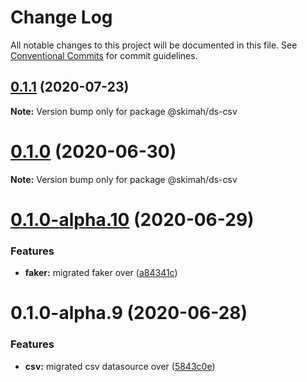# Change Log

All notable changes to this project will be documented in this file.
See [Conventional Commits](https://conventionalcommits.org) for commit guidelines.

## [0.1.1](https://github.com/skimah/skimah/compare/@skimah/ds-csv@0.1.0...@skimah/ds-csv@0.1.1) (2020-07-23)

**Note:** Version bump only for package @skimah/ds-csv





# [0.1.0](https://github.com/skimah/skimah/compare/@skimah/ds-csv@0.1.0-alpha.10...@skimah/ds-csv@0.1.0) (2020-06-30)

**Note:** Version bump only for package @skimah/ds-csv





# [0.1.0-alpha.10](https://github.com/skimah/skimah/compare/@skimah/ds-csv@0.1.0-alpha.9...@skimah/ds-csv@0.1.0-alpha.10) (2020-06-29)


### Features

* **faker:** migrated faker over ([a84341c](https://github.com/skimah/skimah/commit/a84341c6c9b79a065f0de12436bcae4ec49ff7c0))





# 0.1.0-alpha.9 (2020-06-28)


### Features

* **csv:** migrated csv datasource over ([5843c0e](https://github.com/skimah/skimah/commit/5843c0e8a9df437b4963a547eb7f78dc59f32bf7))
